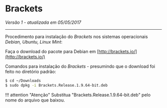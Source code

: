 Brackets
========

_Versão 1 - atualizada em 05/05/2017_

-----

Procedimento para instalação do _Brackets_ nos sistemas operacionais _Debian, Ubuntu, Linux Mint_:

Faça o download do pacote para Debian em [http://brackets.io/](http://brackets.io/)

Comandos para instalação do _Brackets_ - presumindo que o download foi feito no diretório padrão:

```bash
$ cd ~/Downloads
$ sudo dpkg -i Brackets.Release.1.9.64-bit.deb
```

!!! attention "Atenção"
	Substitua "Brackets.Release.1.9.64-bit.deb" pelo nome do arquivo que baixou.